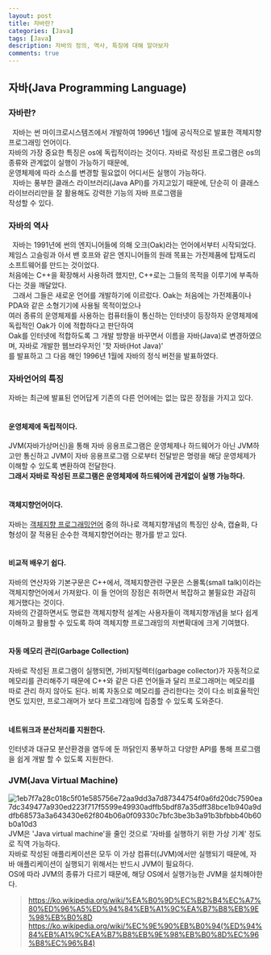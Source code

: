 ```yaml
---
layout: post
title: 자바란?
categories: [Java]
tags: [Java]
description: 자바의 정의, 역사, 특징에 대해 알아보자
comments: true
---
```


## 자바(Java Programming Language)
### **자바란?**  
&nbsp;&nbsp;자바는 썬 마이크로시스템즈에서 개발하여 1996년 1월에 공식적으로 발표한 객체지향 프로그래밍 언어이다.  
자바의 가장 중요한 특징은 os에 독립적이라는 것이다. 자바로 작성된 프로그램은 os의 종류와 관계없이 실행이 가능하기 때문에,  
운영체제에 따라 소스를 변경할 필요없이 어디서든 실행이 가능하다.  
&nbsp;&nbsp;자바는 풍부한 클래스 라이브러리(Java API)를 가지고있기 때문에, 단순히 이 클래스 라이브러리만을 잘 활용해도 강력한 기능의 자바 프로그램을  
작성할 수 있다.
  
### **자바의 역사**  
&nbsp;&nbsp;자바는 1991년에 썬의 엔지니어들에 의해 오크(Oak)라는 언어에서부터 시작되었다.  
제임스 고슬링과 아서 밴 호프와 같은 엔지니어들의 원래 목표는 가전제품에 탑재도리 소프트웨어를 만드는 것이었다.  
처음에는 C++을 확장해서 사용하려 했지만, C++로는 그들의 목적을 이루기에 부족하다는 것을 깨달았다.  
&nbsp;&nbsp;그래서 그들은 새로운 언어를 개발하기에 이르렀다. Oak는 처음에는 가전제품이나 PDA와 같은 소형기기에 사용될 목적이었으나  
여러 종류의 운영체제를 사용하는 컴퓨터들이 통신하는 인터넷이 등장하자 운영체제에 독립적인 Oak가 이에 적합하다고 판단하여  
Oak를 인터넷에 적합하도록 그 개발 방향을 바꾸면서 이름을 자바(Java)로 변경하였으며, 자바로 개발한 웹브라우저인 '핫 자바(Hot Java)'  
를 발표하고 그 다음 해인 1996년 1월에 자바의 정식 버전을 발표하였다.

### **자바언어의 특징**  
자바는 최근에 발표된 언어답게 기존의 다른 언어에는 없는 많은 장점을 가지고 있다.  
<br>
#### **운영체제에 독립적이다.**  
JVM(자바가상머신)을 통해 자바 응용프로그램은 운영체제나 하드웨어가 아닌 JVM하고만 통신하고 JVM이 자바 응용프로그램 으로부터 전달받은 명령을 해당 운영체제가 이해할 수 있도록 변환하여 전달한다.  
**그래서 자바로 작성된 프로그램은 운영체제에 하드웨어에 관게없이 실행 가능하다.**  
<br>  
#### **객체지향언어이다.**  
자바는 [객체지향 프로그래밍언어](https://ko.wikipedia.org/wiki/%EA%B0%9D%EC%B2%B4_%EC%A7%80%ED%96%A5_%ED%94%84%EB%A1%9C%EA%B7%B8%EB%9E%98%EB%B0%8D) 중의 하나로 객체지향개념의 특징인 상속, 캡슐화, 다형성이 잘 적용된 순수한 객체지향언어라는 평가를 받고 있다.  
<br>  
#### **비교적 배우기 쉽다.**  
자바의 연산자와 기본구문은 C++에서, 객체지향관련 구문은 스몰톡(small talk)이라는 객체지향언어에서 가져왔다. 이 들 언어의 장점은 취하면서 복잡하고 불필요한 과감히 제거했다는 것이다.  
자바의 간결하면서도 명료한 객체지향적 설계는 사용자들이 객체지향개념을 보다 쉽게 이해하고 활용할 수 있도록 하여 객체지향 프로그래밍의 저변확대에 크게 기여했다.  
<br>  
#### **자동 메모리 관리(Garbage Collection)**  
자바로 작성된 프로그램이 실행되면, 가비지털렉터(garbage collector)가 자동적으로 메모리를 관리해주기 때문에 C++와 같은 다른 언어들과 달리 프로그래머는 메모리를 따로 관리 하지 않아도 된다. 비록 자동으로 메모리를 관리한다는 것이 다소 비효율적인 면도 있지만, 프로그래머가 보다 프로그래밍에 집중할 수 있도록 도와준다.  
<br>  
#### **네트워크과 분산처리를 지원한다.**  
인터넷과 대규모 분산환경을 염두에 둔 까닭인지 풍부하고 다양한 API를 통해 프로그램을 쉽게 개발 할 수 있도록 지원한다.
  
### **JVM(Java Virtual Machine)**  
![1eb7f7a28c018c5f01e585756e72aa9dd3a7d87344754f0a6fd20dc7590ea7dc349477a930ed223f717f5599e49930adffb5bdf87a35dff38bce1b940a9ddfb68573a3a643430e62f804b06a0f09330c7bfc3be3b3a91b3bfbbb40b60b0a10d3](https://user-images.githubusercontent.com/36055500/54473781-c18dea00-481f-11e9-8b2f-ed8a3e577491.gif)  
JVM은 'Java virtual machine'을 줄인 것으로 '자바를 실행하기 위한 가상 기계' 정도로 직역 가능하다.  
자바로 작성된 애플리케이션은 모두 이 가상 컴퓨터(JVM)에서만 실행되기 때문에, 자바 애플리케이션이 실행되기 위해서는 반드시 JVM이 필요하다.  
OS에 따라 JVM의 종류가 다르기 때문에, 해당 OS에서 실행가능한 JVM을 설치해야한다.

> https://ko.wikipedia.org/wiki/%EA%B0%9D%EC%B2%B4%EC%A7%80%ED%96%A5%ED%94%84%EB%A1%9C%EA%B7%B8%EB%9E%98%EB%B0%8D  
> https://ko.wikipedia.org/wiki/%EC%9E%90%EB%B0%94(%ED%94%84%EB%A1%9C%EA%B7%B8%EB%9E%98%EB%B0%8D%EC%96%B8%EC%96%B4)
  
